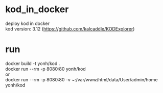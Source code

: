# kod_in_docker
deploy kod in docker  
kod version: 3.12 (https://github.com/kalcaddle/KODExplorer)


# run
docker build -t yonh/kod .   
docker run --rm -p 8080:80  yonh/kod   
or  
docker run --rm -p 8080:80 -v ~:/var/www/html/data/User/admin/home yonh/kod
